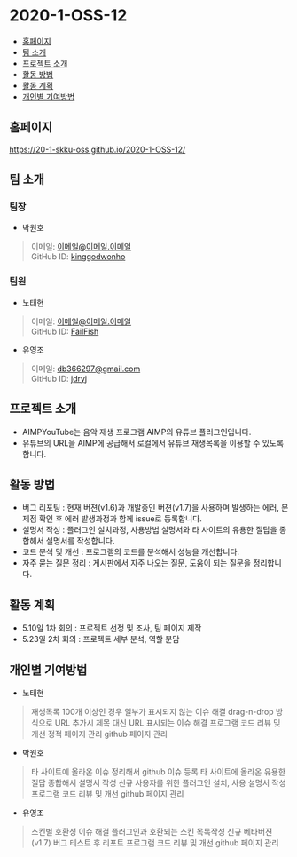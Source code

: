 # 2020-1-OSS-12
 * [홈페이지](#HOME_PAGE)
 * [팀 소개](#Members)
 * [프로젝트 소개](#about_project)
 * [활동 방법](#how_to)
 * [활동 계획](#plan)
 * [개인별 기여방법](#contribute)

## <div id = "HOME_PAGE">홈페이지</div>
https://20-1-skku-oss.github.io/2020-1-OSS-12/

## <div id = "Members">팀 소개</div>
### 팀장
+ 박원호
> 이메일: 이메일@이메일.이메일<br>
> GitHub ID: [kinggodwonho](https://github.com/kinggodwonho)<br>

### 팀원
+ 노태현
> 이메일: 이메일@이메일.이메일<br>
> GitHub ID: [FailFish](https://github.com/FailFish)<br>

+ 유영조
> 이메일: db366297@gmail.com<br>
> GitHub ID: [jdryj](https://github.com/jdryj)<br>

## <div id = "about_project">프로젝트 소개</div>
 * AIMPYouTube는 음악 재생 프로그램 AIMP의 유튜브 플러그인입니다.
 * 유튜브의 URL을 AIMP에 공급해서 로컬에서 유튜브 재생목록을 이용할 수 있도록 합니다.



## <div id="#how_to">활동 방법</div>
* 버그 리포팅 : 현재 버젼(v1.6)과 개발중인 버젼(v1.7)을 사용하며 발생하는 에러, 문제점 확인 후 에러 발생과정과 함께 issue로 등록합니다.
* 설명서 작성 : 플러그인 설치과정, 사용방법 설명서와 타 사이트의 유용한 질답을 종합해서 설명서를 작성합니다.
* 코드 분석 및 개선 : 프로그램의 코드를 분석해서 성능을 개선합니다.
* 자주 묻는 질문 정리 : 게시판에서 자주 나오는 질문, 도움이 되는 질문을 정리합니다.


## <div id="plan">활동 계획</div>
* 5.10일 1차 회의 : 프로젝트 선정 및 조사, 팀 페이지 제작
* 5.23일 2차 회의 : 프로젝트 세부 분석, 역할 분담


## <div id="contribute">개인별 기여방법</div>
+ 노태현
> 재생목록 100개 이상인 경우 일부가 표시되지 않는 이슈 해결
> drag-n-drop 방식으로 URL 추가시 제목 대신 URL 표시되는 이슈 해결
> 프로그램 코드 리뷰 및 개선
> 정적 페이지 관리
> github 페이지 관리
+ 박원호
> 타 사이트에 올라온 이슈 정리해서 github 이슈 등록
> 타 사이트에 올라온 유용한 질답 종합해서 설명서 작성
> 신규 사용자를 위한 플러그인 설치, 사용 설명서 작성
> 프로그램 코드 리뷰 및 개선
> github 페이지 관리
+ 유영조
> 스킨별 호환성 이슈 해결
> 플러그인과 호환되는 스킨 목록작성
> 신규 베타버젼(v1.7) 버그 테스트 후 리포트
> 프로그램 코드 리뷰 및 개선
> github 페이지 관리
